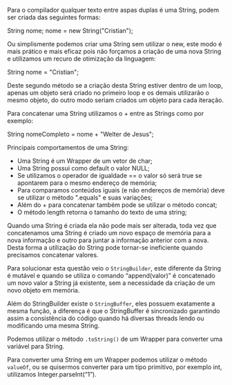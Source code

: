 Para o compilador qualquer texto entre aspas duplas é uma String, podem ser criada das seguintes formas:

   String nome;
   nome = new String("Cristian");

Ou simplismente podemos criar uma String sem utilizar o new, este modo é mais prático e mais eficaz pois não forçamos a criação de uma nova String e utilizamos um recuro de otimização da linguagem:

   String nome = "Cristian";

Deste segundo método se a criação desta String estiver dentro de um loop, apenas um objeto será criado no primeiro loop e os demais utilizarão o mesmo objeto, do outro modo seriam criados um objeto para cada iteração.

Para concatenar uma String utilizamos o + entre as Strings como por exemplo:

   String nomeCompleto = nome + "Welter de Jesus";

Principais comportamentos de uma String:

* Uma String é um Wrapper de um vetor de char;
* Uma String possui como default o valor NULL;
* Se utilizamos o operador de igualdade == o valor só será true se apontarem para o mesmo endereço de memória;
* Para comparamos conteúdos iguais (e não endereços de memória) deve se utilizar o método ".equals" e suas variações;
* Além do + para concatenar também pode se utilizar o método concat;
* O método length retorna o tamanho do texto de uma string;

Quando uma String é criada ela não pode mais ser alterada, toda vez que concatenamos uma String é criado um novo espaço de memória para a nova informação e outro para juntar a informação anterior com a nova. Desta forma a utilização do String pode tornar-se ineficiente quando precisamos concatenar valores.

Para solucionar esta questão veio o `StringBuilder`, este diferente da String é mutável e quando se utiliza o comando “append(valor)” é concatenado um novo valor a String já existente, sem a necessidade da criação de um novo objeto em memória.

Além do StringBuilder existe o `StringBuffer`, eles possuem exatamente a mesma função, a diferença é que o StringBuffer é sincronizado garantindo assim a consistência do código quando há diversas threads lendo ou modificando uma mesma String.

Podemos utilizar o método `.toString()` de um Wrapper para converter uma variável para String.

Para converter uma String em um Wrapper podemos utilizar o método `valueOf`, ou se quisermos converter para um tipo primitivo, por exemplo int, utilizamos Integer.parseInt(“1”).
